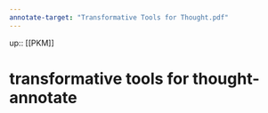 ```yaml
---
annotate-target: "Transformative Tools for Thought.pdf"
---
```

up:: [[PKM]]
# transformative tools for thought-annotate
